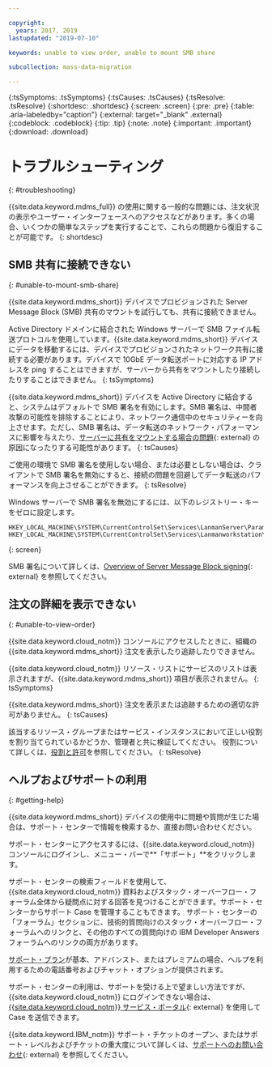 ```yaml
---

copyright:
  years: 2017, 2019
lastupdated: "2019-07-10"

keywords: unable to view order, unable to mount SMB share

subcollection: mass-data-migration

---
```


{:tsSymptoms: .tsSymptoms} 
{:tsCauses: .tsCauses} 
{:tsResolve: .tsResolve}
{:shortdesc: .shortdesc}
{:screen: .screen}
{:pre: .pre}
{:table: .aria-labeledby="caption"}
{:external: target="_blank" .external}
{:codeblock: .codeblock}
{:tip: .tip}
{:note: .note}
{:important: .important}
{:download: .download}

# トラブルシューティング
{: #troubleshooting}

{{site.data.keyword.mdms_full}} の使用に関する一般的な問題には、注文状況の表示やユーザー・インターフェースへのアクセスなどがあります。多くの場合、いくつかの簡単なステップを実行することで、これらの問題から復旧することが可能です。
{: shortdesc}

## SMB 共有に接続できない
{: #unable-to-mount-smb-share}

{{site.data.keyword.mdms_short}} デバイスでプロビジョンされた Server Message Block (SMB) 共有のマウントを試行しても、共有に接続できません。 

Active Directory ドメインに結合された Windows サーバーで SMB ファイル転送プロトコルを使用しています。{{site.data.keyword.mdms_short}} デバイスにデータを移動するには、デバイスでプロビジョンされたネットワーク共有に接続する必要があります。デバイスで 10GbE データ転送ポートに対応する IP アドレスを ping することはできますが、サーバーから共有をマウントしたり接続したりすることはできません。
{: tsSymptoms}

{{site.data.keyword.mdms_short}} デバイスを Active Directory に結合すると、システムはデフォルトで SMB 署名を有効にします。SMB 署名は、中間者攻撃の可能性を排除することにより、ネットワーク通信中のセキュリティーを向上させます。ただし、SMB 署名は、データ転送のネットワーク・パフォーマンスに影響を与えたり、[サーバーに共有をマウントする場合の問題](https://support.osnexus.com/hc/en-us/articles/360028195772-Connection-issues-to-SMB-share-after-joining-an-AD-domain){: external} の原因になったりする可能性があります。
{: tsCauses} 

ご使用の環境で SMB 署名を使用しない場合、または必要としない場合は、クライアントで SMB 署名を無効にすると、接続の問題を回避してデータ転送のパフォーマンスを向上させることができます。
{: tsResolve}

Windows サーバーで SMB 署名を無効にするには、以下のレジストリー・キーをゼロに設定します。

```
HKEY_LOCAL_MACHINE\SYSTEM\CurrentControlSet\Services\LanmanServer\Parameters\"requiresecuritysignature"=dword:00000000
HKEY_LOCAL_MACHINE\SYSTEM\CurrentControlSet\Services\Lanmanworkstation\Parameters\"requiresecuritysignature"=dword:00000000 
```
{: screen}

SMB 署名について詳しくは、[Overview of Server Message Block signing](https://support.microsoft.com/en-us/help/887429/overview-of-server-message-block-signing){: external} を参照してください。

## 注文の詳細を表示できない
{: #unable-to-view-order}

{{site.data.keyword.cloud_notm}} コンソールにアクセスしたときに、組織の {{site.data.keyword.mdms_short}} 注文を表示したり追跡したりできません。

{{site.data.keyword.cloud_notm}} リソース・リストにサービスのリストは表示されますが、{{site.data.keyword.mdms_short}} 項目が表示されません。
{: tsSymptoms}

{{site.data.keyword.mdms_short}} 注文を表示または追跡するための適切な許可がありません。
{: tsCauses} 

該当するリソース・グループまたはサービス・インスタンスにおいて正しい役割を割り当てられているかどうか、管理者と共に検証してください。 役割について詳しくは、[役割と許可](/docs/infrastructure/mass-data-migration?topic=mass-data-migration-manage-access#roles)を参照してください。
{: tsResolve}

## ヘルプおよびサポートの利用
{: #getting-help}

{{site.data.keyword.mdms_short}} デバイスの使用中に問題や質問が生じた場合は、サポート・センターで情報を検索するか、直接お問い合わせください。

サポート・センターにアクセスするには、{{site.data.keyword.cloud_notm}} コンソールにログインし、メニュー・バーで**「サポート」**をクリックします。

サポート・センターの検索フィールドを使用して、{{site.data.keyword.cloud_notm}} 資料およびスタック・オーバーフロー・フォーラム全体から疑問点に対する回答を見つけることができます。サポート・センターからサポート Case を管理することもできます。 サポート・センターの「フォーラム」セクションに、技術的質問向けのスタック・オーバーフロー・フォーラムへのリンクと、その他のすべての質問向けの IBM Developer Answers フォーラムへのリンクの両方があります。

[サポート・プラン](/docs/get-support?topic=get-support-support-plans#support-plans)が基本、アドバンスト、またはプレミアムの場合、ヘルプを利用するための電話番号およびチャット・オプションが提供されます。

サポート・センターの利用は、サポートを受ける上で望ましい方法ですが、{{site.data.keyword.cloud_notm}} にログインできない場合は、[{{site.data.keyword.cloud_notm}} サービス・ポータル](http://www.ibm.biz/bluemixsupport){: external} を使用して Case を送信できます。

{{site.data.keyword.IBM_notm}} サポート・チケットのオープン、またはサポート・レベルおよびチケットの重大度について詳しくは、[サポートへのお問い合わせ](/docs/get-support?topic=get-support-getting-customer-support){: external} を参照してください。
